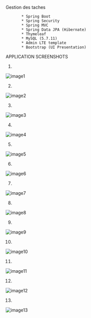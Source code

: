 
Gestion des taches



           * Spring Boot
           * Spring Security
           * Spring MVC
           * Spring Data JPA (Hibernate)
           * Thymeleaf
           * MySQL (5.7.11)
           * Admin LTE template
           * Bootstrap (UI Presentation)
 
 
APPLICATION SCREENSHOTS

1)
![image1](https://user-images.githubusercontent.com/13044209/45927242-a5785280-bf38-11e8-9aed-0b5fd9c13eef.png)


2)
![image2](https://user-images.githubusercontent.com/13044209/45927279-9c3bb580-bf39-11e8-8d4c-3818c278f827.png)


3)
![image3](https://user-images.githubusercontent.com/13044209/45927276-97770180-bf39-11e8-971e-8bf5cdc7117f.png)


4)
![image4](https://user-images.githubusercontent.com/13044209/45927298-fd638900-bf39-11e8-9c23-3489f7e17343.png)


5)
![image5](https://user-images.githubusercontent.com/13044209/45927299-fe94b600-bf39-11e8-86ed-3074e1c6335e.png)


6)
![image6](https://user-images.githubusercontent.com/13044209/45927300-ffc5e300-bf39-11e8-8d3a-7444d5ce961f.png)


7)
![image7](https://user-images.githubusercontent.com/13044209/45927301-00f71000-bf3a-11e8-8bf2-9a291576ae21.png)


8)
![image8](https://user-images.githubusercontent.com/13044209/45927302-018fa680-bf3a-11e8-94c2-07ee7bafe2be.png)


9)
![image9](https://user-images.githubusercontent.com/13044209/45927336-5df2c600-bf3a-11e8-9bff-35b3817a5626.png)


10)
![image10](https://user-images.githubusercontent.com/13044209/45927337-5f23f300-bf3a-11e8-80f9-6c6813ca0be7.png)


11)
![image11](https://user-images.githubusercontent.com/13044209/45927339-5fbc8980-bf3a-11e8-8b44-8d72a2d5e628.png)


12)
![image12](https://user-images.githubusercontent.com/13044209/45927340-60edb680-bf3a-11e8-925a-6968d1a3ff53.png)


13)
![image13](https://user-images.githubusercontent.com/13044209/45927341-61864d00-bf3a-11e8-8ca8-2207e212fb2a.png)

